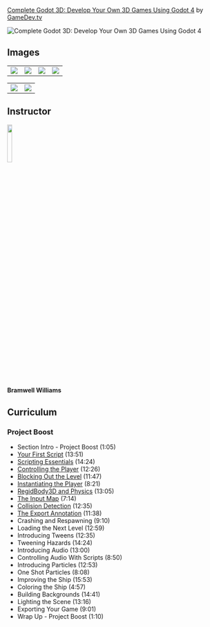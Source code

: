 [Complete Godot 3D: Develop Your Own 3D Games Using Godot 4](https://www.gamedev.tv/p/complete-godot-4-game-developer-3d-online-course)
by [GameDev.tv](https://www.gamedev.tv)

![Complete Godot 3D: Develop Your Own 3D Games Using Godot 4](https://www.filepicker.io/api/file/hC09jDfUTpm9zqWShht0)


## Images
<table>
    <tr>
        <td><img src="https://www.filepicker.io/api/file/JMTioRIQ5yGBn5frs1HE" /></td>
        <td><img src="https://www.filepicker.io/api/file/2N28Sp0wQCOAp0FRW7lz" /></td>
		<td><img src="https://www.filepicker.io/api/file/gmPNM7MnQ4aB15HwpG83" /></td>
		<td><img src="https://www.filepicker.io/api/file/mOuaGPSoGYiNASTCnqbA" /></td>
    </tr>
</table>

<table>
    <tr>
        <td><img src="https://www.filepicker.io/api/file/9w6HAo7RQdiNXGqskGJE" /></td>
        <td><img src="https://www.filepicker.io/api/file/hKwjguvLSFWi5NCIcKDU" /></td>
    </tr>
</table>

## Instructor
<img src="https://www.filepicker.io/api/file/AGmETSlOTsmD7mCND9ab" width="15%" />
<h4>Bramwell Williams</h4>

## Curriculum

### Project Boost
- Section Intro - Project Boost (1:05)
- [Your First Script](https://github.com/aaronmsimon/godot-gamedevtv-project-boost-csharp/commit/963b1c90caa5749fc0c2c2fbf292f06f834bab1f) (13:51)
- [Scripting Essentials](https://github.com/aaronmsimon/godot-gamedevtv-project-boost-csharp/commit/2f1057b65cf7961e045fd159de71d1f8b3932ad7) (14:24)
- [Controlling the Player](https://github.com/aaronmsimon/godot-gamedevtv-project-boost-csharp/commit/4e0c49cc38947f8f5d047248c10f8a87aa757b9e) (12:26)
- [Blocking Out the Level](https://github.com/aaronmsimon/godot-gamedevtv-project-boost-csharp/commit/f6b4857e59591a8c86fe5b9364ff529c4ed5514e) (11:47)
- [Instantiating the Player](https://github.com/aaronmsimon/godot-gamedevtv-project-boost-csharp/commit/fe349241b3eb69d7ade5580c23c20c64c3847ff3) (8:21)
- [RegidBody3D and Physics](https://github.com/aaronmsimon/godot-gamedevtv-project-boost-csharp/commit/f6c57e69211ceba91278cefdb19bf318478e0db7) (13:05)
- [The Input Map](https://github.com/aaronmsimon/godot-gamedevtv-project-boost-csharp/commit/c7c8cf5f1ebedcebb2d37248f78b62456868d6d4) (7:14)
- [Collision Detection](https://github.com/aaronmsimon/godot-gamedevtv-project-boost-csharp/commit/464d752e23c3033c79ea156e78eb89c850f806a2) (12:35)
- [The Export Annotation](https://github.com/aaronmsimon/godot-gamedevtv-project-boost-csharp/commit/f6868b9f56931ae954211d030a1e17c181c78f98) (11:38)
- Crashing and Respawning (9:10)
- Loading the Next Level (12:59)
- Introducing Tweens (12:35)
- Tweening Hazards (14:24)
- Introducing Audio (13:00)
- Controlling Audio With Scripts (8:50)
- Introducing Particles (12:53)
- One Shot Particles (8:08)
- Improving the Ship (15:53)
- Coloring the Ship (4:57)
- Building Backgrounds (14:41)
- Lighting the Scene (13:16)
- Exporting Your Game (9:01)
- Wrap Up - Project Boost (1:10)